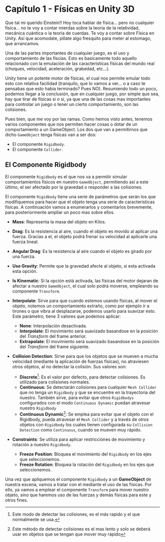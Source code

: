 # Capítulo 1 - Físicas en Unity 3D

Que tal mi querido Einstein!! Hoy toca hablar de física... pero no cualquier física... no te voy a contar mierdas sobre la teoría de la relatividad, mecánica cuántica o la teoría de cuerdas. Te voy a contar sobre Física en Unity. Así que acomodate, pillate algo fresquito para meter al estomago, que arrancamos.

Una de las partes importantes de cualquier juego, es el uso y comportamiento de las físcias. Esto es basicamente todo aquello relacionado con la emulación de las caracteristicas físicas del mundo real (choques, velocidad, aceleración, grabedad, etc...).

Unity tiene un potente motor de físicas, el cual nos permite emular todo esto con relativa facilidad (tranquilo, que lo vamos a ver... o a caso te pensabas que esto habia terminado? Pues NO). Resumiendo todo un poco, podemos llegar a la conclusión, que en cualquier juego, por simple que sea, hay que tirar de físicas si o si, ya que una de las cosas mas importantes para controlar un juego o tener un cierto comportamiento, son las colisiones.

Pues bien, que me voy por las ramas. Como hemos visto antes, tenemos varios componentes que nos permiten hacer cosas o dotar de un comportamiento a un GameObject. Los dos que van a permitirnos que dicho `GameObject` tenga físicas van a ser dos:
 
 * El componente `Rigidbody`.
 * El componente `Collider`.

## El Componente Rigidbody

El componente `Rigidbody` es el que nos va a permitir simular comportamientos físicos en nuestro `GameObject`, permitiendo así a este último, el ser afectado por la gravedad o responder a las colisiones.

El componente `Rigidbody` tiene una serie de parámetros que serán los que modifiquemos para hacer que el objeto tenga una serie de caracteristicas físicas. A continuación vamos a enumerarlos y comentarlos brevemente, para posteriormente ampliar un poco mas sobre ellos.

 - **Mass**: Representa la masa del objeto en Kilos.
 - **Drag**: Es la resistencia al aire, cuando el objeto es movido al aplicar una fuerza. Gracias a el, el objeto podrá frenar su velocidad al aplicarle una fuerza lineal.
 - **Angular Drag**: Es la resistencia al aire cuando el objeto es girado por una fuerza.
 - **Use Gravity**: Permite que la gravedad afecte al objeto, si esta activada esta opción.
 - **Is Kinematic**: Si la opción está activada, las físicas del motor dejaran de afectar a nuestro `GameObject`, el cual solo podrá moverse, empleando su componente `Transform`.
 - **Interpolate**: Sirve para que cuando estemos usando físicas, al mover el objeto, notemos un comportamiento extraño, como por ejemplo ir a tirones o que vibra al desplazarse, podemos usarlo para suavizar esto. Este parámetro, tiene 3 valores que podemos aplicar:
     - **None**: Interpolación desactivada.
     - **Interpolate**: El movimiento será suavizado basandose en la posición del *Transform* del frame anterior.
     - **Extrapolate**: El movimiento será suavizado basandose en la posición del *Transform* del frame siguiente.
 - **Collision Detection**: Sirve para que los objetos que se mueven a mucha velocidad (mediante la aplicación de fuerzas físicas), no atraviesen otros objetos, al no detectar la colisión. Sus valores son:
     - **Discrete**[^1]: Es el valor por defecto, para detectar colisiones. Es utilizado para colisiones normales.
     - **Continuous**: Se detectarán colisiones para cualquier `Mesh Collider` que no tenga un `Rigidbody` y que se encuentre en la trayectoria del nuestro. También sirve, para evitar que otros `Rigidbodys` configurados con el modo `Continuous Dynamic` puedan atravesar nuestro `Rigidbody`
     - **Continuous Dynamic**[^2]: Se emplea para evitar que el objeto con el Rigidbody, pueda atravesar el `Mesh Collider` y a través de otros objetos con `Rigidbody` los cuales tienen configurada su `Collision Detection` como `Continuous`, cuando se mueven muy rápido. 

 - **Constraints**: Se utiliza para aplicar restricciónes de movimiento y rotación a nuestro `Rigidbody`.
     - **Freeze Position**: Bloquea el movimiento del `Rigidbody` en los ejes que seleccionemos.
     - **Freeze Rotation**: Bloquea la rotación del `Rigidbody` en los ejes que seleccionemos.

Una vez que apliquemos el componente `Rigidbody` a un **GameObject** de nuestra escena, vamos a tratar con el mediante el uso de las físicas. Por ello, ya vamos a emplear el componente `Transform` para mover nuestro objeto, sino que haremos uso de las fuerzas y demás físicas para este y otros fines.



[^1]: Este modo de detectar las colisiones, es el más rapido y el que normalmente se usa.
[^2]: Este método de detectar colisiones es el mas lento y solo se deberá usar en objetos que se tengan que mover muy rápido
